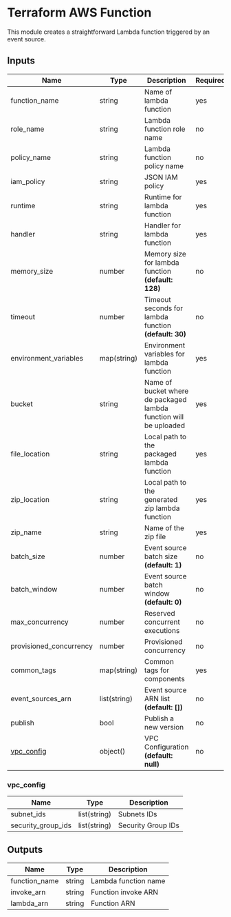 # Terraform AWS Function

This module creates a straightforward Lambda function triggered by an event source.

## Inputs

| Name                      | Type         | Description                                                       | Required |
| ------------------------- | ------------ | ----------------------------------------------------------------- | -------- |
| function_name             | string       | Name of lambda function                                           | yes      |
| role_name                 | string       | Lambda function role name                                         | no       |
| policy_name               | string       | Lambda function policy name                                       | no       |
| iam_policy                | string       | JSON IAM policy                                                   | yes      |
| runtime                   | string       | Runtime for lambda function                                       | yes      |
| handler                   | string       | Handler for lambda function                                       | yes      |
| memory_size               | number       | Memory size for lambda function **(default: 128)**                | no       |
| timeout                   | number       | Timeout seconds for lambda function **(default: 30)**             | no       |
| environment_variables     | map(string)  | Environment variables for lambda function                         | yes      |
| bucket                    | string       | Name of bucket where de packaged lambda function will be uploaded | yes      |
| file_location             | string       | Local path to the packaged lambda function                        | yes      |
| zip_location              | string       | Local path to the generated zip lambda function                   | yes      |
| zip_name                  | string       | Name of the zip file                                              | yes      |
| batch_size                | number       | Event source batch size **(default: 1)**                          | no       |
| batch_window              | number       | Event source batch window **(default: 0)**                        | no       |
| max_concurrency           | number       | Reserved concurrent executions                                    | no       |
| provisioned_concurrency   | number       | Provisioned concurrency                                           | no       |
| common_tags               | map(string)  | Common tags for components                                        | yes      |
| event_sources_arn         | list(string) | Event source ARN list **(default: [])**                           | no       |
| publish                   | bool         | Publish a new version                                             | no       |
| [vpc_config](#vpc_config) | object()     | VPC Configuration **(default: null)**                             | no       |

### vpc_config

| Name               | Type         | Description        |
| ------------------ | ------------ | ------------------ |
| subnet_ids         | list(string) | Subnets IDs        | yes |
| security_group_ids | list(string) | Security Group IDs | yes |

## Outputs

| Name          | Type   | Description          |
| ------------- | ------ | -------------------- |
| function_name | string | Lambda function name |
| invoke_arn    | string | Function invoke ARN  |
| lambda_arn    | string | Function ARN         |